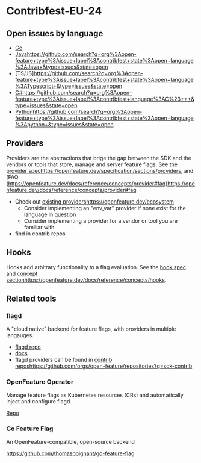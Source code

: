 # Contribfest-EU-24

## Open issues by language

- [Go](https://github.com/search?q=org%3Aopen-feature+type%3Aissue+label%3Acontribfest+state%3Aopen+language%3AGo+&type=issues&state=open)
- [Java](https://github.com/search?q=org%3Aopen-feature+type%3Aissue+label%3Acontribfest+state%3Aopen+language%3AGo+&type=issues&state=open)https://github.com/search?q=org%3Aopen-feature+type%3Aissue+label%3Acontribfest+state%3Aopen+language%3AJava+&type=issues&state=open
- [TS/JS]https://github.com/search?q=org%3Aopen-feature+type%3Aissue+label%3Acontribfest+state%3Aopen+language%3ATypescript+&type=issues&state=open
- [C#](https://github.com/search?q=org%3Aopen-feature+type%3Aissue+label%3Acontribfest+language%3AC%23+++&type=issues&state=open)https://github.com/search?q=org%3Aopen-feature+type%3Aissue+label%3Acontribfest+language%3AC%23+++&type=issues&state=open
- [Python](https://github.com/search?q=org%3Aopen-feature+type%3Aissue+label%3Acontribfest+state%3Aopen+language%3Apython+&type=issues&state=open)https://github.com/search?q=org%3Aopen-feature+type%3Aissue+label%3Acontribfest+state%3Aopen+language%3Apython+&type=issues&state=open

## Providers

Providers are the abstractions that brige the gap between the SDK and the vendors or tools that store, manage and server feature flags.
See the [provider spec](https://openfeature.dev/specification/sections/providers)https://openfeature.dev/specification/sections/providers, and [FAQ (https://openfeature.dev/docs/reference/concepts/provider#faq)https://openfeature.dev/docs/reference/concepts/provider#faq

- Check out [existing providers](https://openfeature.dev/ecosystem)https://openfeature.dev/ecosystem
  - Consider implementing an "env_var" provider if none exist for the language in question
  - Consider implementing a provider for a vendor or tool you are familiar with
- find in contrib repos
 
## Hooks

Hooks add arbitrary functionality to a flag evaluation.
See the [hook spec](https://openfeature.dev/specification/sections/hooks) and [concept section](https://openfeature.dev/docs/reference/concepts/hooks)https://openfeature.dev/docs/reference/concepts/hooks.

## Related tools

### flagd

A "cloud native" backend for feature flags, with providers in multiple langauges.

- [flagd repo](https://github.com/open-feature/flagd)
- [docs](https://flagd.dev/)
- flagd providers can be found in [contrib repos](https://github.com/orgs/open-feature/repositories?q=sdk-contrib)https://github.com/orgs/open-feature/repositories?q=sdk-contrib

### OpenFeature Operator

Manage feature flags as Kubernetes resources (CRs) and automatically inject and configure flagd.

[Repo](https://github.com/open-feature/open-feature-operator)

### Go Feature Flag

An OpenFeature-compatible, open-source backend

https://github.com/thomaspoignant/go-feature-flag


